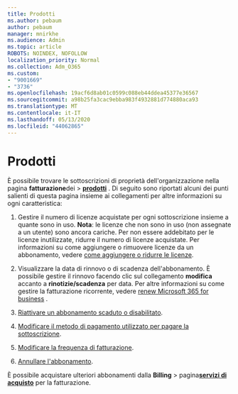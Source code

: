 ```yaml
---
title: Prodotti
ms.author: pebaum
author: pebaum
manager: mnirkhe
ms.audience: Admin
ms.topic: article
ROBOTS: NOINDEX, NOFOLLOW
localization_priority: Normal
ms.collection: Adm_O365
ms.custom:
- "9001669"
- "3736"
ms.openlocfilehash: 19acf6d8ab01c0599c088eb44ddea45377e36567
ms.sourcegitcommit: a98b25fa3cac9ebba983f4932881d774880aca93
ms.translationtype: MT
ms.contentlocale: it-IT
ms.lasthandoff: 05/13/2020
ms.locfileid: "44062865"
---
```

# <a name="your-products"></a>Prodotti

È possibile trovare le sottoscrizioni di proprietà dell'organizzazione nella pagina **fatturazione**dei  >  **[prodotti](https://go.microsoft.com/fwlink/p/?linkid=842054)** . Di seguito sono riportati alcuni dei punti salienti di questa pagina insieme ai collegamenti per altre informazioni su ogni caratteristica:

1. Gestire il numero di licenze acquistate per ogni sottoscrizione insieme a quante sono in uso.  **Nota**: le licenze che non sono in uso (non assegnate a un utente) sono ancora cariche.  Per non essere addebitato per le licenze inutilizzate, ridurre il numero di licenze acquistate. Per informazioni su come aggiungere o rimuovere licenze da un abbonamento, vedere [come aggiungere o ridurre le licenze](https://docs.microsoft.com/alchemyinsights/how-to-add-or-reduce-licenses).

2. Visualizzare la data di rinnovo o di scadenza dell'abbonamento.  È possibile gestire il rinnovo facendo clic sul collegamento **modifica** accanto a **rinotizie/scadenza** per data.  Per altre informazioni su come gestire la fatturazione ricorrente, vedere [renew Microsoft 365 for business](https://go.microsoft.com/fwlink/?linkid=2119216) .

3. [Riattivare un abbonamento scaduto o disabilitato](https://go.microsoft.com/fwlink/?linkid=2117519).

4. [Modificare il metodo di pagamento utilizzato per pagare la sottoscrizione](https://go.microsoft.com/fwlink/?linkid=2117167).

5. [Modificare la frequenza di fatturazione](https://go.microsoft.com/fwlink/?linkid=2119112).

6. [Annullare l'abbonamento](https://go.microsoft.com/fwlink/?linkid=2119113).

È possibile acquistare ulteriori abbonamenti dalla **Billing**  >  pagina[**servizi di acquisto**](https://go.microsoft.com/fwlink/p/?linkid=868433) per la fatturazione.
